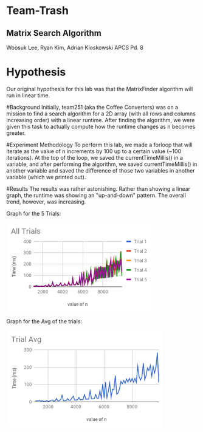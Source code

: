 # Team-Trash
## Matrix Search Algorithm
Woosuk Lee, Ryan Kim, Adrian Kloskowski
APCS Pd. 8

# Hypothesis
Our original hypothesis for this lab was that the MatrixFinder algorithm will run in linear time.

#Background
Initially, team251 (aka the Coffee Converters) was on a mission to find a search algorithm for a 2D array (with all rows and columns increasing order) with a linear runtime. After finding the algorithm, we were given this task to actually compute how the runtime changes as n becomes greater.

#Experiment Methodology
To perform this lab, we made a forloop that will iterate as the value of n increments by 100 up to a certain value (~100 iterations). At the top of the loop, we saved the currentTimeMillis() in a variable, and after performing the algorithm, we saved currentTimeMillis() in another variable and saved the difference of those two variables in another variable (which we printed out).

#Results
The results was rather astonishing. Rather than showing a linear graph, the runtime was showing an "up-and-down" pattern. The overall trend, however, was increasing.

Graph for the 5 Trials:

![](trials.png)

Graph for the Avg of the trials:

![](avg.png)

